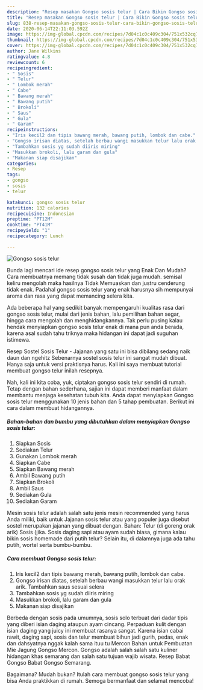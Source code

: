 ```yaml
---
description: "Resep masakan Gongso sosis telur | Cara Bikin Gongso sosis telur Yang Enak Dan Lezat"
title: "Resep masakan Gongso sosis telur | Cara Bikin Gongso sosis telur Yang Enak Dan Lezat"
slug: 838-resep-masakan-gongso-sosis-telur-cara-bikin-gongso-sosis-telur-yang-enak-dan-lezat
date: 2020-06-14T22:11:03.592Z
image: https://img-global.cpcdn.com/recipes/7d04c1c0c409c304/751x532cq70/gongso-sosis-telur-foto-resep-utama.jpg
thumbnail: https://img-global.cpcdn.com/recipes/7d04c1c0c409c304/751x532cq70/gongso-sosis-telur-foto-resep-utama.jpg
cover: https://img-global.cpcdn.com/recipes/7d04c1c0c409c304/751x532cq70/gongso-sosis-telur-foto-resep-utama.jpg
author: Jane Wilkins
ratingvalue: 4.8
reviewcount: 6
recipeingredient:
- " Sosis"
- " Telur"
- " Lombok merah"
- " Cabe"
- " Bawang merah"
- " Bawang putih"
- " Brokoli"
- " Saus"
- " Gula"
- " Garam"
recipeinstructions:
- "Iris kecil2 dan tipis bawang merah, bawang putih, lombok dan cabe."
- "Gongso irisan diatas, setelah berbau wangi masukkan telur lalu orak arik. Tambahkan saus sesuai selera"
- "Tambahkan sosis yg sudah diiris miring"
- "Masukkan brokoli, lalu garam dan gula"
- "Makanan siap disajikan"
categories:
- Resep
tags:
- gongso
- sosis
- telur

katakunci: gongso sosis telur 
nutrition: 132 calories
recipecuisine: Indonesian
preptime: "PT12M"
cooktime: "PT41M"
recipeyield: "1"
recipecategory: Lunch

---
```



![Gongso sosis telur](https://img-global.cpcdn.com/recipes/7d04c1c0c409c304/751x532cq70/gongso-sosis-telur-foto-resep-utama.jpg)

Bunda lagi mencari ide resep gongso sosis telur yang Enak Dan Mudah? Cara membuatnya memang tidak susah dan tidak juga mudah. semisal keliru mengolah maka hasilnya Tidak Memuaskan dan justru cenderung tidak enak. Padahal gongso sosis telur yang enak harusnya sih mempunyai aroma dan rasa yang dapat memancing selera kita.

Ada beberapa hal yang sedikit banyak mempengaruhi kualitas rasa dari gongso sosis telur, mulai dari jenis bahan, lalu pemilihan bahan segar, hingga cara mengolah dan menghidangkannya. Tak perlu pusing kalau hendak menyiapkan gongso sosis telur enak di mana pun anda berada, karena asal sudah tahu triknya maka hidangan ini dapat jadi suguhan istimewa.

Resep Sostel Sosis Telur - Jajanan yang satu ini bisa dibilang sedang naik daun dan ngehitz Sebenarnya sostel sosis telur ini sangat mudah dibuat. Hanya saja untuk versi praktisnya harus. Kali ini saya membuat tutorial membuat gongso telur inilah resepnya.


Nah, kali ini kita coba, yuk, ciptakan gongso sosis telur sendiri di rumah. Tetap dengan bahan sederhana, sajian ini dapat memberi manfaat dalam membantu menjaga kesehatan tubuh kita. Anda dapat menyiapkan Gongso sosis telur menggunakan 10 jenis bahan dan 5 tahap pembuatan. Berikut ini cara dalam membuat hidangannya.

<!--inarticleads1-->

##### Bahan-bahan dan bumbu yang dibutuhkan dalam menyiapkan Gongso sosis telur:

1. Siapkan  Sosis
1. Sediakan  Telur
1. Gunakan  Lombok merah
1. Siapkan  Cabe
1. Siapkan  Bawang merah
1. Ambil  Bawang putih
1. Siapkan  Brokoli
1. Ambil  Saus
1. Sediakan  Gula
1. Sediakan  Garam


Mesin sosis telur adalah salah satu jenis mesin recommended yang harus Anda miliki, baik untuk Jajanan sosis telur atau yang populer juga disebut sostel merupakan jajanan yang dibuat dengan. Bahan: Telur (di goreng orak arik) Sosis (jika. Sosis daging sapi atau ayam sudah biasa, gimana kalau bikin sosis homemade dari putih telur? Selain itu, di dalamnya juga ada tahu putih, wortel serta bumbu-bumbu. 

<!--inarticleads2-->

##### Cara membuat Gongso sosis telur:

1. Iris kecil2 dan tipis bawang merah, bawang putih, lombok dan cabe.
1. Gongso irisan diatas, setelah berbau wangi masukkan telur lalu orak arik. Tambahkan saus sesuai selera
1. Tambahkan sosis yg sudah diiris miring
1. Masukkan brokoli, lalu garam dan gula
1. Makanan siap disajikan


Berbeda dengan sosis pada umumnya, sosis solo terbuat dari dadar tipis yang diberi isian daging ataupun ayam cincang. Perpaduan kulit dengan isian daging yang juicy ini membuat rasanya sangat. Karena isian cabai rawit, daging sapi, sosis dan telur membuat bihun jadi gurih, pedas, enak dan dahsyatnya nggak kalah sama ituu tu Mercon Bahan untuk Pembuatan Mie Jagung Gongso Mercon. Gongso adalah salah salah satu kuliner hidangan khas semarang dan salah satu tujuan wajib wisata. Resep Babat Gongso Babat Gongso Semarang. 

Bagaimana? Mudah bukan? Itulah cara membuat gongso sosis telur yang bisa Anda praktikkan di rumah. Semoga bermanfaat dan selamat mencoba!
